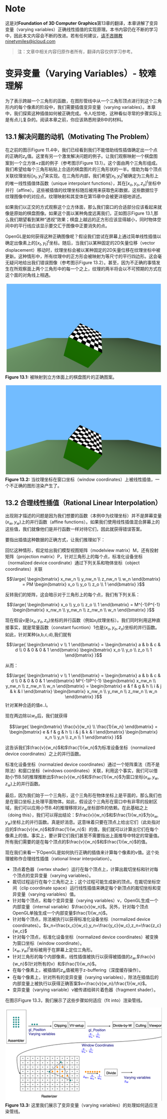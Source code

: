 # Note
这是对**Foundation of 3D Computer Graphics**第13章的翻译，本章讲解了变异变量（varying variables）正确线性插值的实现原理。本书内容仍在不断的学习中，因此本文内容会不断的改进。若有任何建议，请不吝赐教ninetymiles@icloud.com 

> 注：文章中相关内容归原作者所有，翻译内容仅供学习参考。

# 变异变量（Varying Variables）- 较难理解

为了表示跨越一个三角形的函数，在图形管线中从一个三角形顶点进行到这个三角形内的每个像素的阶段中，我们需要插值变异变量（varying variables）。本章中，我们探索这种插值如何被正确完成。令人吃惊地，这种看似寻常的步骤实际上是有点儿复杂的。阅读本章之前，你应该熟悉附录B中的材料。

## 13.1 解决问题的动机（Motivating The Problem）

在之前的图示$\text{Figure 11.4}$中，我们已经看到我们不能借助线性插值确定出一个点的正确的$z_e$值。这里有另一个激发解决问题的例子。让我们观察映射一个棋盘图案到一个立方体+z面的例子（参考图示$\text{Figure 13.1}$）。这个面由两个三角形组成。我们希望给每个三角形粘贴上合适的棋盘图片的三角形状的一半。借助为每个顶点关联纹理坐标$[x_t,y_t]^t$来实现。在三角形内部，我们希望$[x_t,y_t]^t$被确定为三角形上的唯一线性插值体函数（unique interpolant functions），其在$[x_o,y_o,z_o]^t$坐标中并行（affine）。这些被插值的纹理坐标随后被用来获取色彩数据，这些数据位于纹理图像中的对应点。纹理映射和其变体在第15章中会被更详细地讲述。

如果我们以正交的方式观察这个立方体面，那么我们窗口的合适部分应该看起来就像是原始的棋盘图像。如果这个面以某种角度远离我们，正如图示$\text{Figure 13.1}$,那么我们期望看到某种“透视”效果；棋盘上越远的正方形应该显得越小，同时物体空间中的平行线应该显示要交汇于图像中正要消失的点。

OpenGL是如何获得这种正确图像呢？假设我们尝试在屏幕上通过简单线性插值以确定出像素上的$[x_t,y_t]^t$坐标。随后，当我们以某种固定的2D矢量位移（vector displacement）移动时，纹理坐标会被以某种固定的2D矢量位移在纹理坐标中被更新。这种情形中，所有纹理中的正方形会被映射为等尺寸的平行四边形。这会毫无疑问地给出我们错误图像（参考图示$\text{Figure 13.2}$）。甚至，因为不正确的事情发生在所观察面上两个三角形中的每一个之上，纹理的两半将会以不可预期的方式在这个面的对角线上相遇。

![Figure13.1](media/Figure13.1.png)
**Figure 13.1:** 被映射到立方体面上的棋盘图片的正确图案。

![Figure13.2](media/Figure13.2.png)
**Figure 13.2:** 当纹理坐标在窗口坐标（window coordinates）上被线性插值，一个不正确的图形渲染产生了。

## 13.2 合理线性插值（Rational Linear Interpolation）
出现刚才描述的问题是因为我们想要的函数（本例中为纹理坐标）并不是屏幕变量$(x_w,y_w)$上的并行函数（affine functions）。如果我们使用线性插值混合屏幕上的这些值，我们就像他们是并行函数一样对待它们，因此就获得错误答案。

要指出插值这种数据的正确方式，让我们推理如下：

回忆这种情形，假定给出我们模型视图矩阵（modelview matrix）M，还有投射矩阵（projection matrix）P，针对三角形上的每个点，标准化设备坐标（normalized device coordinate）通过下列关系和物体坐标（object coordinates）关联

$$\large{ 
	\begin{bmatrix} x_nw_n \\ y_nw_n \\ z_nw_n \\ w_n \end{bmatrix} 
	=
	PM \begin{bmatrix} x_o \\ y_o \\ z_o \\ 1 \end{bmatrix} 
}$$

反转我们的矩阵，这会暗示对于三角形上的每个点，我们有下列关系：

$$\large{ 
	\begin{bmatrix}  x_o \\ y_o \\ z_o \\ 1 \end{bmatrix} 
	=
	M^{-1}P^{-1} \begin{bmatrix} x_nw_n \\ y_nw_n \\ z_nw_n \\ w_n \end{bmatrix} 
}$$

现在假设v是$(x_o,y_o,z_o)$坐标的并行函数（例如$x_t$纹理坐标）。我们同时利用这种直接事实，就是常量函数（constant fucntion）1也是$(x_o,y_o,z_o)$坐标的并行函数。如此，针对某种(a,b,c,d),我们就有

$$\large{ 
	\begin{bmatrix} v \\ 1 \end{bmatrix} 
	=
	\begin{bmatrix} a & b & c & d \\ 0 & 0 & 0 & 1 \end{bmatrix}  \begin{bmatrix} x_o \\ y_o \\ z_o \\ 1 \end{bmatrix} 
}$$

从而：

$$\large{ 
	\begin{bmatrix} v \\ 1 \end{bmatrix} 
	=
	\begin{bmatrix} a & b & c & d \\ 0 & 0 & 0 & 1 \end{bmatrix}  
    M^{-1}P^{-1} \begin{bmatrix} x_nw_n \\ y_nw_n \\ z_nw_n \\ w_n \end{bmatrix} 
    = 
    \begin{bmatrix} e & f & g & h \\ i & j & k & l \end{bmatrix}  
    \begin{bmatrix} x_nw_n \\ y_nw_n \\ z_nw_n \\ w_n \end{bmatrix} 
}$$
针对某种合适的值e..l。

现在两边除以$w_n$后，我们就获得

$$\large{ 
	\begin{bmatrix} \frac{v}{w_n} \\ \frac{1}{w_n} \end{bmatrix} 
    = 
    \begin{bmatrix} e & f & g & h \\ i & j & k & l \end{bmatrix}  
    \begin{bmatrix} x_n \\ y_n \\ z_n \\ 1 \end{bmatrix} 
}$$

这告诉我们$\frac{v}{w_n}$和$\frac{1}{w_n}$为标准设备坐标（normalized device coordinates）之上的并行函数。

标准化设备坐标（normalzied device coordinates）通过一个矩阵乘法（而不是除法）和窗口坐标（windows coordinates）关联，利用这个事实，我们可以借助小节B.5的推理推断出$\frac{v}{w_n}$和$\frac{1}{w_n}$为窗口坐标$(x_w,y_w,z_w)$上的并行函数。

最后，因为我们始于一个三角形，这个三角形在物体坐标上是平面的，那么我们也是在窗口坐标上处理平面物体。如此，假设这个三角形在窗口中有非零的投射区域，我们可以应用小节B.4的推理移除对$z_w$坐标部件的依赖。在此基础之上（doing this），我们可以得出结论：$\frac{v}{w_n}$和$\frac{1}{w_n}$为$(x_w,y_w)$坐标上的并行函数。真是好消息。这意味着只要在顶点上给出它们（此处指对应的$\frac{v}{w_n}$和$\frac{1}{w_n}$）的值，我们就可以计算出它们在每个像素上的值。事实上，要计算它们我们甚至不需要指出上面推导中特定的常量值。所有我们需要的是在每个顶点的$\frac{v}{w_n}$和$\frac{1}{w_n}$的值。

现在我们来看一下OpenGL是如何执行正确的插值来计算每个像素的v值。这个处理被称作合理线性插值（rational linear interpolation）。

- 顶点着色器（vertex shader）运行在每个顶点上，计算出裁切坐标和针对每个顶点的变异变量（varying variables）。
- 裁切过程运行在每个三角形之上；这个过程可能生成新的顶点。在裁切坐标空间（clip coordinate space）运行线性插值来确定每个新顶点的裁切坐标和变异变量（varying variables）值。
- 针对每个顶点，和每个变异变量（varying variables）v，OpenGL生成一个内部变量（internal variable）$\frac{v}{w_n}$。另外，针对每个顶点OpenGL单独生成一个内部变量$\frac{1}{w_n}$。
- 针对每个顶点，除法被执行以获得标准化设备坐标（normalized device coordinates）。$x_n=\frac{x_c}{w_c},y_n=\frac{y_c}{w_c},z_n=\frac{z_c}{w_c}$
- 针对每个顶点，标准化设备坐标（normalized device coordinates）被变换为窗口坐标（window coordinate）。
- $[x_w,y_w]^t$坐标被用于在屏幕上定位三角形。
- 针对三角形的每个内部像素，线性插值被执行以获得被插值的$z_w$,$\frac{v}{w_n}$(针对所有的v）和$\frac{1}{w_n}$。
- 在每个像素上，被插值的$z_w$值被用于z-buffering（深度缓存操作）。
- 在每个像素上，针对所有的变异变量（varying variables），除法在插值后的内部变量上被执行以获得正确答案$v=\frac{v}{w_n}/\frac{1}{w_n}$。
- 变异变量（varying variable）v被传递给碎片着色器（fragment shader）。

在图示$\text{Figure 13.3}$，我们展示了这些步骤如何适应（fit into）渲染管线。

![Figure13.3](media/Figure13.3.png)
**Figure 13.3:** 这里我们展示了变异变量（varying variables）的处理如何适应渲染管线。


